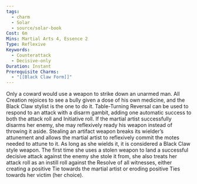```yaml
---
tags:
  - charm
  - Solar
  - source/solar-book
Cost: 6m
Mins: Martial Arts 4, Essence 2
Type: Reflexive
Keywords:
  - Counterattack
  - Decisive-only
Duration: Instant
Prerequisite Charms:
  - "[[Black Claw Form]]"
---
```

Only a coward would use a weapon to strike down an unarmed man. All Creation rejoices to see a bully given a dose of his own medicine, and the Black Claw stylist is the one to do it. Table-Turning Reversal can be used to respond to an attack with a disarm gambit, adding one automatic success to both the attack roll and Initiative roll. If the martial artist successfully disarms her enemy, she may reflexively ready his weapon instead of throwing it aside. Stealing an artifact weapon breaks its wielder’s attunement and allows the martial artist to reflexively commit the motes needed to attune to it. As long as she wields it, it is considered a Black Claw style weapon. The first time she uses a stolen weapon to land a successful decisive attack against the enemy she stole it from, she also treats her attack roll as an instill roll against the Resolve of all witnesses, either creating a positive Tie towards the martial artist or eroding positive Ties towards her victim (her choice).